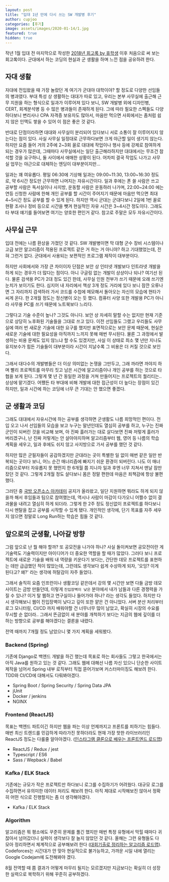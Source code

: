```yaml
---
layout: post
title: "입대 1년 만에 다시 쓰는 SW 개발병 후기"
author: cupjoo
categories: [후기]
image: assets/images/2020-01-14/1.jpg
featured: true
hidden: true
---
```


작년 1월 입대 전 마지막으로 작성한 [2018년 회고록 by 휴학생](https://cupjoo.tistory.com/32) 이후 처음으로 써 보는 회고록이다. 군대에서 하는 코딩의 현실과 군 생활을 하며 느낀 점을 공유하려 한다.

## 자대 생활

자대에 전입왔을 때 가장 놀랐던 게 여기가 군대야 대학이야? 할 정도로 다양한 선임들의 병과였다. 부대 특성 상 생활하는 대대가 따로 있고, 우리는 본부 사무실에 출근해 근무 지원을 하는 형식으로 일과가 이루어져 있다 보니, SW 개발병 외에 디자인병, CERT, 회계분석병 등 수 많은 병과들이 존재하게 된다. 그에 따라 필요한 스펙들도 다양하다보니 변리사나 CPA 자격증 보유자도 많아서, 마음만 먹으면 사회에서는 좀처럼 쉽지 않은 인맥도 쌓을 수 있어 이 점은 좋은 것 같다.

반대로 단점이라하면 대대와 사무실이 분리되어 있다보니 서로 소통이 잘 이루어지지 않는다는 점이 있다. 사실 사무실 일정대로 근무하다보면 크게 야근할 일이 생기지 않는다. 하지만 요즘 들어 거의 2주에 2~3회 꼴로 대대에 작업이나 행사 등에 강제로 참여하게 되는 경우가 많은데, 그때마다 사무실에서는 일단 출근해라하지만 대대에서는 무조건 참석할 것을 요구하니, 둘 사이에서 애매한 상황이 된다. 어차피 결국 작업도 나가고 사무실 업무는 야근으로 대체하는 엔딩이 대부분이지만...

일과는 꽤 여유롭다. 평일 06:30에 기상해 일과는 09:00~11:30, 13:00~16:30 정도로, 약 6시간 정도만 근무하면 나머지는 자유시간이다. 일과 후에는 폰 쓸 사람은 쓰고 공부할 사람은 독서실이나 사지방, 운동할 사람은 운동하러 나가며, 22:00~24:00 에는 연등 신청한 사람에 한해 개인 공부를 할 시간이 주어지기 때문에 마음만 먹으면 최대 4~5시간 정도 공부를 할 수 있게 된다. 하지만 역시 군대는 군대다보니 2일에 1번 꼴로 현황 조사나 정비 등으로 시간을 뺏겨 현실적인 자유 시간은 3~4시간 정도이다. 그래도 타 부대 얘기를 들어보면 여기는 양호한 편인거 같다. 참고로 주말은 모두 자유시간이다.

## 사무실 근무

입대 전에는 나름 환상을 가졌던 것 같다. SW 개발병이면 막 대형 군수 장비 시스템이나 고급 보안 알고리즘이 적용된 프로젝트 같은 거 하는 거 아니야? 하고 기대했었는데, 전혀 그런거 없다. 군대에서 사용되는 보편적인 프로그램 제작이 대부분이다.

하지만 사회에서와 가장 큰 차이이자 단점은 보안 상 인터넷 개발보다 인트라넷 개발을 하게 되는 경우가 더 많다는 점이다. 아니 구글링 없는 개발이 상상이나 되나? 여기선 된다. 물론 검색용 PC가 2대 정도 있긴 한데, 사무실 인원 전부가 쓰기 때문에 오래 쓰기엔 눈치가 보이기도 한다. 심지어 내 자리에서 책상 3개 정도 거리에 있다 보니 잠깐 오류나면 그 자리까지 검색하러 가서 코드를 수첩에 메모해서 돌아오는 자신의 모습에 현타가 씨게 온다. 한 2개월 정도는 정신병이 오는 듯 했다. 컴퓨터 사양 또한 개발용 PC가 아니라 사무용 PC를 쓰기 때문에 노트북보다 느리다.

그렇다고 기술 수준이 높나? 그것도 아니다. 보안 상 자세히 말할 수는 없지만 현재 기준으로 상당히 노후화된 기술들을 그대로 쓰고 있다. 이전 선임들도 그랬고 우리들도 사무실에 여러 번 새로운 기술에 대한 요구를 했지만 표면적으로는 보안 문제 때문에, 현실은 새로운 기술에 대한 필요성을 아직까지 느끼지 못해 매번 무시된다. 물론 그 과정에서 발생하는 비용 문제도 있지 않느냐 할 수도 있겠지만, 사실 이 상태로 최소 몇 년만 지나도 유지보수가 힘든 기술들이 대부분이라 시간이 지날수록 그 비용은 더 커질 것으로 보인다.

그래서 대다수의 개발병들은 더 이상 의미없는 논쟁을 그만두고, 그래 까라면 까야지 하며 빨리 프로젝트를 마무리 짓고 남은 시간에 알고리즘이나 개인 공부를 하는 것으로 타협을 보게 된다. 그렇게 몇 년 간 동일한 과정을 거쳐 만들어지는 프로젝트의 퀄리티는.. 상상에 맡기겠다. 어쨌든 타 부대에 비해 개발에 대한 접근성이 더 높다는 장점이 있긴 하지만, 일과 시간에 하는 코딩에 너무 큰 기대는 안 했으면 좋겠다.

## 군 생활과 코딩

그래도 대대에서 자유시간에 하는 공부를 생각하면 군생활도 나름 희망적인 편이다. 전입 오고 나서 선임들의 모습을 보고 누구는 말년인데도 열심히 공부를 하고, 누구는 진짜 군인이 되버린 것을 비교해 보며, 아 진짜 흘러가는 대로 살다보면 진짜 저렇게 흘러가 버리겠구나, 난 진짜 저렇게는 안 살아야지하며 알고리즘부터 웹, 영어 등 나름의 학습 계획을 세우고, 일과 후에도 쉬지 않고 사지방으로 가서 공부를 했던 것 같다.

하지만 많은 군필자들이 공감하겠지만 군대라는 곳이 특별한 일 없이 매번 같은 일만 반복되는 곳이다 보니, 어느 순간 매너리즘에 빠지기 쉬운 환경이 되버린다. 나도 이 매너리즘으로부터 자유롭지 못 했떤지 한 6개월 쯤 지나자 일과 후엔 너무 지쳐서 맨날 잠만 잤던 것 같다. 그렇게 2개월 정도 살다보니 몸은 정말 편한데 마음은 죄책감에 항상 불편했다.

그러던 중 [국방 오픈소스 아카데미](https://cupjoo.github.io/국방-오픈소스-아카데미-후기/) 공지가 올라왔고, 일단 지원하면 뭐라도 하게 되지 않을까 해서 후임들과 팀으로 참여했는데, 역시나 사람이 마감이 다가오니 어쩔수 없이 결과물을 내려고 열심히 하게 되더라. 그렇게 한 2주 정도 정신없이 프로젝트를 하다보니 다시 멘탈을 잡고 공부를 시작할 수 있게 됐다. 개인적인 생각에, 단기 목표를 자주 세우지 않으면 정말로 Long Run하는 학습은 힘들 것 같다.

## 앞으로의 군생활, 나아갈 방향

그럼 앞으로 난 뭘 해야 할까? 또 공모전을 나가야 하나? 사실 돌이켜보면 공모전이란 게 기술력도 기술력이지만 아이디어가 더 중요한 역할을 할 때가 많았다. 그러다 보니 프로젝트에 새로운 기술을 배워 내 역량을 키운다기 보다는, 간단한 데모 프로젝트를 표현하는 데만 급급했던 적이 많았는데, 그런데도 생각보다 쉽게 수상하게 되자, '오잉? 이게 된다고? 왜?' 라는 생각에 허탈감이 자주 들었다.

그래서 솔직히 요즘 인프런이나 생활코딩 같은데서 강의 몇 시간만 보면 다들 금방 데모 사이트는 금방 만들던데, 이렇게 `진입장벽이 낮은` 분야에서 내가 남들과 다른 경쟁력을 가질 수 있나? 이거 탈 웹하고 연구실이나 들어가야 하나? 라는 생각도 들었다. 하지만 다시 생각해보니 웹이 진입장벽이 낮다고 깊이 또한 얕은 건 아니었다. 서버 분산 처리부터 로그 모니터링, CI/CD 까지 배워야할 건 너무너무 많이 남았고, 확실히 시장의 수요를 무시할 순 없더라.. 그래서 뜬금없이 새 분야를 개척하기 보다는 지금의 웹에 깊이를 더하는 방향으로 공부를 해야겠다는 결론을 내렸다.

전역 때까지 7개월 정도 남았으니 몇 가지 계획을 세워봤다.

### Backend (Spring)

기존에 Django로 백엔드 개발을 하긴 했는데 목표로 하는 회사들도 그렇고 한국에서는 아직 Java를 원하고 있는 것 같다. 그래도 웹에 대해선 나름 자신 있으니 단순한 사이트 제작을 넘어서 Spring 내부 로직부터 직접 뜯어가보며 커스터마이징도 해보려 한다. TDD와 CI/CD에 대해서도 다뤄봐야겠다.

- Spring Boot / Spring Security / Spring Data JPA
- jUnit
- Docker / jenkins
- NGINX

### Frontend (ReactJS)

목표는 백엔드 파트이긴 하지만 웹을 파는 이상 언제까지고 프론트를 피하기는 힘들다. 매번 최신 트렌드를 민감하게 따라가진 못하더라도 현재 가장 핫한 라이브러리인 ReactJS 정도는 다룰줄 알아야겠다. ([인스타그램 클론으로 배우는 프론트엔드 로드맵](https://cupjoo.github.io/인스타그램-클론으로-배우는-프론트엔드-로드맵))

- ReactJS / Redux / jest
- Typescript / ES6
- Sass / Wepback / Babel

### Kafka / ELK Stack

기존에는 규모가 작은 프로젝트만 하다보니 로그를 수집하기가 어려웠다. 대규모 로그를 수집하면서 유의미한 데이터 처리도 해보려 한다. 아직 제대로 시작해보진 않아서 정확히 어떤 식으로 진행할지는 좀 더 생각해야겠다.

- Kafka / ELK Stack

### Algorithm

알고리즘은 뭐 평소에도 꾸준히 문제를 풀긴 했지만 매번 특정 유형에서 막힐 때마다 귀찮아서 넘어갔더니 실력이 생각보다 잘 늘지 않았던 것 같다. 올해는 그런 유형들도 다 모아 정리하면서 체계적으로 공부해보려 한다 ([대회기출로 정리하는 알고리즘 로드맵](https://cupjoo.github.io/대회기출로-정리하는-알고리즘-로드맵)). Codeforces는 시간대가 안 맞아 현실적으로 불가능하고, 가까운 시일 내에 열리는 Google Codejam에 도전해봐야 겠다.

8월 전역할 때 쯤 결과가 어떻게 마무리 될지는 모르겠지만 지금보다는 확실히 더 성장한 실력으로 복학하기 위해 꾸준히 공부하겠다.
